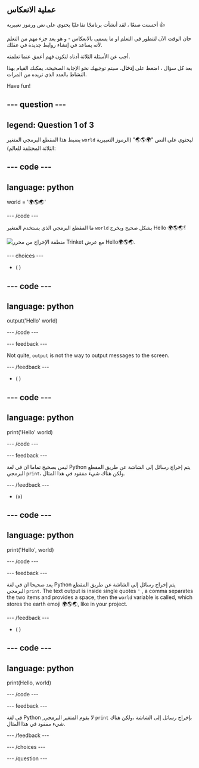 ## عملية الانعكاس

أحسنت صنعًا ، لقد أنشأت برنامجًا تفاعليًا يحتوي على نص ورموز تعبيرية 👍

حان الوقت الآن لتتطور في التعلم او ما يسمى بالانعكاس - و هو يعد جزء مهم من التعلم لأنه يساعد في إنشاء روابط جديدة في عقلك.

أجب عن الأسئلة الثلاثة أدناه لتكون فهم أعمق عنما تعلمته.

بعد كل سؤال ، اضغط على **إدخال**. سيتم توجيهك نحو الإجابة الصحيحة. يمكنك القيام بهذا النشاط بالعدد الذي تريده من المرات.

Have fun!

--- question ---
---
legend: Question 1 of 3
---

يضبط هذا المقطع البرمجي المتغير `world` ليحتوي على النص "🌍🌎🌏" (الرموز التعبيرية الثلاثة المختلفة للعالم):

--- code ---
---
language: python
---

world = '🌍🌎🌏'

--- /code ---

ما المقطع البرمجي الذي يستخدم المتغير `world` بشكل صحيح ويخرج Hello 🌍🌎🌏؟

![منطقة الإخراج من محرر Trinket مع عرض Hello🌍🌎🌏.](images/quiz1.png)

--- choices ---

- ( )

--- code ---
---
language: python
---

output('Hello' world)

--- /code ---

 --- feedback ---

 Not quite, `output` is not the way to output messages to the screen.

 --- /feedback ---


- ( )

--- code ---
---
language: python
---

print('Hello' world)

--- /code ---

 --- feedback ---

 ليس بصحيح تماما ان في لغة Python يتم إخراج رسائل إلى الشاشة عن طريق المقطع البرمجي `print`، ولكن هناك شيء مفقود في هذا المثال.

 --- /feedback ---

- (x)

--- code ---
---
language: python
---

print('Hello', world)

--- /code ---

 --- feedback ---

 يعد صحيحا ان في لغة Python يتم إخراج رسائل إلى الشاشة عن طريق المقطع البرمجي `print`. The text output is inside single quotes `'` , a comma separates the two items and provides a space, then the `world` variable is called, which stores the earth emoji 🌍🌎🌏, like in your project.

 --- /feedback ---

- ( )

--- code ---
---
language: python
---

print(Hello, world)

--- /code ---

 --- feedback ---

  في لغة Python ,لا يقوم المتغير البرمجي `print` بإخراج رسائل إلى الشاشة ،ولكن هناك شيء مفقود في هذا المثال.

 --- /feedback ---

--- /choices ---

--- /question ---
